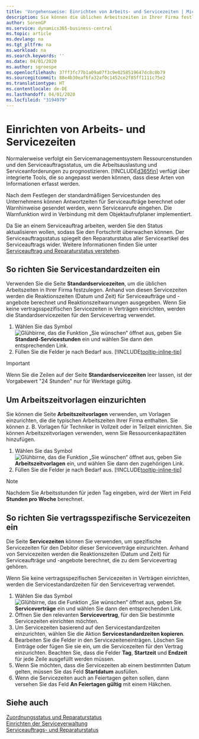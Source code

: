 ```yaml
---
title: 'Vorgehensweise: Einrichten von Arbeits- und Servicezeiten | Microsoft Docs'
description: Sie können die üblichen Arbeitszeiten in Ihrer Firma festlegen. Anhand von diesen Servicezeiten werden die Reaktionszeiten (Datum und Zeit) für Serviceaufträge und -angebote berechnet und Reaktionszeitwarnungen ausgegeben.
author: SorenGP
ms.service: dynamics365-business-central
ms.topic: article
ms.devlang: na
ms.tgt_pltfrm: na
ms.workload: na
ms.search.keywords: ''
ms.date: 04/01/2020
ms.author: sgroespe
ms.openlocfilehash: 37ff3fc77b1a09a07f3c9e0258519647dc8c0b79
ms.sourcegitcommit: 88e4b30eaf6fa32af0c1452ce2f85ff1111c75e2
ms.translationtype: HT
ms.contentlocale: de-DE
ms.lasthandoff: 04/01/2020
ms.locfileid: "3194979"
---
```

# <a name="set-up-work-hours-and-service-hours"></a>Einrichten von Arbeits- und Servicezeiten
Normalerweise verfolgt ein Servicemanagementsystem Ressourcenstunden und den Serviceauftragsstatus, um die Arbeitsauslastung und Serviceanforderungen zu prognostizieren. [!INCLUDE[d365fin](includes/d365fin_md.md)] verfügt über integrierte Tools, die so angepasst werden können, dass diese Arten von Informationen erfasst werden.  
  
Nach dem Festlegen der standardmäßigen Servicestunden des Unternehmens können Antwortzeiten für Serviceaufträge berechnet oder Warnhinweise gesendet werden, wenn Serviceanrufe eingehen. Die Warnfunktion wird in Verbindung mit dem Objektaufrufplaner implementiert.   
  
Da Sie an einem Serviceauftrag arbeiten, werden Sie den Status aktualisieren wollen, sodass Sie den Fortschritt überwachen können. Der Serviceauftragsstatus spiegelt den Reparaturstatus aller Serviceartikel des Serviceauftrags wider. Weitere Informationen finden Sie unter [Serviceauftrag und Reparaturstatus verstehen](service-order-repair-status.md). 

## <a name="to-set-up-default-service-hours"></a>So richten Sie Servicestandardzeiten ein  
Verwenden Sie die Seite **Standardservicezeiten**, um die üblichen Arbeitszeiten in Ihrer Firma festzulegen. Anhand von diesen Servicezeiten werden die Reaktionszeiten (Datum und Zeit) für Serviceaufträge und -angebote berechnet und Reaktionszeitwarnungen ausgegeben. Wenn Sie keine vertragsspezifischen Servicezeiten in Verträgen einrichten, werden die Standardservicezeiten für den Servicevertrag verwendet.  
  
1. Wählen Sie das Symbol ![Glühbirne, das die Funktion „Sie wünschen“ öffnet](media/ui-search/search_small.png "Was möchten Sie tun?") aus, geben Sie **Standard-Servicestunden** ein und wählen Sie dann den entsprechenden Link.  
2. Füllen Sie die Felder je nach Bedarf aus. [!INCLUDE[tooltip-inline-tip](includes/tooltip-inline-tip_md.md)]  
  
> [!IMPORTANT]  
>  Wenn Sie die Zeilen auf der Seite **Standardservicezeiten** leer lassen, ist der Vorgabewert "24 Stunden" nur für Werktage gültig.  
  
## <a name="to-set-up-work-hour-templates"></a>Um Arbeitszeitvorlagen einzurichten
Sie können die Seite **Arbeitszeitvorlagen** verwenden, um Vorlagen einzurichten, die die typischen Arbeitszeiten Ihrer Firma enthalten. Sie können z. B. Vorlagen für Techniker in Vollzeit oder in Teilzeit einrichten. Sie können Arbeitszeitvorlagen verwenden, wenn Sie Ressourcenkapazitäten hinzufügen.  
  
1. Wählen Sie das Symbol ![Glühbirne, das die Funktion „Sie wünschen“ öffnet](media/ui-search/search_small.png "Was möchten Sie tun?") aus, geben Sie **Arbeitszeitvorlagen** ein, und wählen Sie dann den zugehörigen Link.  
2. Füllen Sie die Felder je nach Bedarf aus. [!INCLUDE[tooltip-inline-tip](includes/tooltip-inline-tip_md.md)]  
  
> [!Note]
> Nachdem Sie Arbeitsstunden für jeden Tag eingeben, wird der Wert im Feld **Stunden pro Woche** berechnet.  

## <a name="to-set-up-contract-specific-service-hours"></a>So richten Sie vertragsspezifische Servicezeiten ein  
Die Seite **Servicezeiten** können Sie verwenden, um spezifische Servicezeiten für den Debitor dieser Serviceverträge einzurichten. Anhand von Servicezeiten werden die Reaktionszeiten (Datum und Zeit) für Serviceaufträge und -angebote berechnet, die zu dem Servicevertrag gehören.  
  
Wenn Sie keine vertragsspezifischen Servicezeiten in Verträgen einrichten, werden die Servicestandardzeiten für den Servicevertrag verwendet.  
  
1. Wählen Sie das Symbol ![Glühbirne, das die Funktion „Sie wünschen“ öffnet](media/ui-search/search_small.png "Was möchten Sie tun?") aus, geben Sie **Serviceverträge** ein und wählen Sie dann den entsprechenden Link.  
2. Öffnen Sie den relevanten **Servicevertrag**, für den Sie bestimmte Servicezeiten einrichten möchten.  
4. Um Servicezeiten basierend auf den Servicestandardzeiten einzurichten, wählen Sie die Aktion **Servicestandardzeiten kopieren**.  
5. Bearbeiten Sie die Felder in den Servicezeiteneinträgen. Löschen Sie Einträge oder fügen Sie sie ein, um die Servicezeiten für den Vertrag einzurichten. Beachten Sie, dass die Felder **Tag**, **Startzeit** und **Endzeit** für jede Zeile ausgefüllt werden müssen.  
6. Wenn Sie möchten, dass die Servicezeiten ab einem bestimmten Datum gelten, müssen Sie das Feld **Startdatum** ausfüllen.  
7. Wenn die Servicezeiten auch an Feiertagen gelten sollen, dann versehen Sie das Feld **An Feiertagen gültig** mit einem Häkchen.  

## <a name="see-also"></a>Siehe auch  
[Zuordnungsstatus und Reparaturstatus](service-allocation-status-and-repair-status.md)  
[Einrichten der Serviceverwaltung](service-setup-service.md)  
[Serviceauftrags- und Reparaturstatus](service-order-repair-status.md)  
